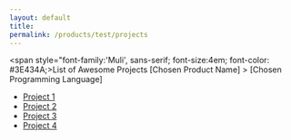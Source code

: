 ```yaml
---
layout: default
title: 
permalink: /products/test/projects
--- 
```

<span style="font-family:'Muli', sans-serif; font-size:4em; font-color: #3E434A;>List of Awesome Projects</span>
[Chosen Product Name] > [Chosen Programming Language]
* [Project 1](https://github.com/tektronix)
* [Project 2](https://github.com/tektronix)
* [Project 3](https://github.com/tektronix)
* [Project 4](https://github.com/tektronix)

